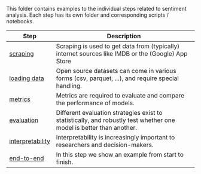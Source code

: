 This folder contains examples to the individual steps related to sentiment analysis. Each step has its own folder and corresponding scripts / notebooks.

| Step | Description |
| ---- | ---- |
| [scraping](./scraping/) | Scraping is used to get data from (typically) internet sources like IMDB or the (Google) App Store|.
| [loading data](./loading_data/)| Open source datasets can come in various forms (csv, parquet, ...), and require special handling.
| [metrics](./metrics/) | Metrics are required to evaluate and compare the performance of models.
| [evaluation](./evaluation/) | Different evaluation strategies exist to statistically, and robustly test whether one model is better than another.
| [interpretability](./interpretability/) | Interpretability is increasingly important to researchers and decision-makers.
| [end-to-end](./end_to_end/) | In this step we show an example from start to finish.